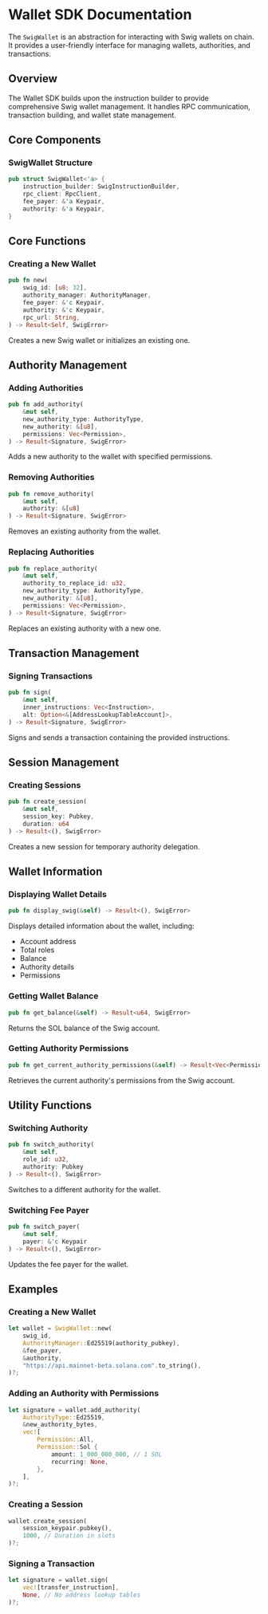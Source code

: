 # Wallet SDK Documentation

The `SwigWallet` is an abstraction for interacting with Swig wallets on chain. It provides a user-friendly interface for managing wallets, authorities, and transactions.

## Overview

The Wallet SDK builds upon the instruction builder to provide comprehensive Swig wallet management. It handles RPC communication, transaction building, and wallet state management.

## Core Components

### SwigWallet Structure

```rust
pub struct SwigWallet<'a> {
    instruction_builder: SwigInstructionBuilder,
    rpc_client: RpcClient,
    fee_payer: &'a Keypair,
    authority: &'a Keypair,
}
```

## Core Functions

### Creating a New Wallet

```rust
pub fn new(
    swig_id: [u8; 32],
    authority_manager: AuthorityManager,
    fee_payer: &'c Keypair,
    authority: &'c Keypair,
    rpc_url: String,
) -> Result<Self, SwigError>
```

Creates a new Swig wallet or initializes an existing one.

## Authority Management

### Adding Authorities

```rust
pub fn add_authority(
    &mut self,
    new_authority_type: AuthorityType,
    new_authority: &[u8],
    permissions: Vec<Permission>,
) -> Result<Signature, SwigError>
```

Adds a new authority to the wallet with specified permissions.

### Removing Authorities

```rust
pub fn remove_authority(
    &mut self,
    authority: &[u8]
) -> Result<Signature, SwigError>
```

Removes an existing authority from the wallet.

### Replacing Authorities

```rust
pub fn replace_authority(
    &mut self,
    authority_to_replace_id: u32,
    new_authority_type: AuthorityType,
    new_authority: &[u8],
    permissions: Vec<Permission>,
) -> Result<Signature, SwigError>
```

Replaces an existing authority with a new one.

## Transaction Management

### Signing Transactions

```rust
pub fn sign(
    &mut self,
    inner_instructions: Vec<Instruction>,
    alt: Option<&[AddressLookupTableAccount]>,
) -> Result<Signature, SwigError>
```

Signs and sends a transaction containing the provided instructions.

## Session Management

### Creating Sessions

```rust
pub fn create_session(
    &mut self,
    session_key: Pubkey,
    duration: u64
) -> Result<(), SwigError>
```

Creates a new session for temporary authority delegation.

## Wallet Information

### Displaying Wallet Details

```rust
pub fn display_swig(&self) -> Result<(), SwigError>
```

Displays detailed information about the wallet, including:

- Account address
- Total roles
- Balance
- Authority details
- Permissions

### Getting Wallet Balance

```rust
pub fn get_balance(&self) -> Result<u64, SwigError>
```

Returns the SOL balance of the Swig account.

### Getting Authority Permissions

```rust
pub fn get_current_authority_permissions(&self) -> Result<Vec<Permission>, SwigError>
```

Retrieves the current authority's permissions from the Swig account.

## Utility Functions

### Switching Authority

```rust
pub fn switch_authority(
    &mut self,
    role_id: u32,
    authority: Pubkey
) -> Result<(), SwigError>
```

Switches to a different authority for the wallet.

### Switching Fee Payer

```rust
pub fn switch_payer(
    &mut self,
    payer: &'c Keypair
) -> Result<(), SwigError>
```

Updates the fee payer for the wallet.

## Examples

### Creating a New Wallet

```rust
let wallet = SwigWallet::new(
    swig_id,
    AuthorityManager::Ed25519(authority_pubkey),
    &fee_payer,
    &authority,
    "https://api.mainnet-beta.solana.com".to_string(),
)?;
```

### Adding an Authority with Permissions

```rust
let signature = wallet.add_authority(
    AuthorityType::Ed25519,
    &new_authority_bytes,
    vec![
        Permission::All,
        Permission::Sol {
            amount: 1_000_000_000, // 1 SOL
            recurring: None,
        },
    ],
)?;
```

### Creating a Session

```rust
wallet.create_session(
    session_keypair.pubkey(),
    1000, // Duration in slots
)?;
```

### Signing a Transaction

```rust
let signature = wallet.sign(
    vec![transfer_instruction],
    None, // No address lookup tables
)?;
```

